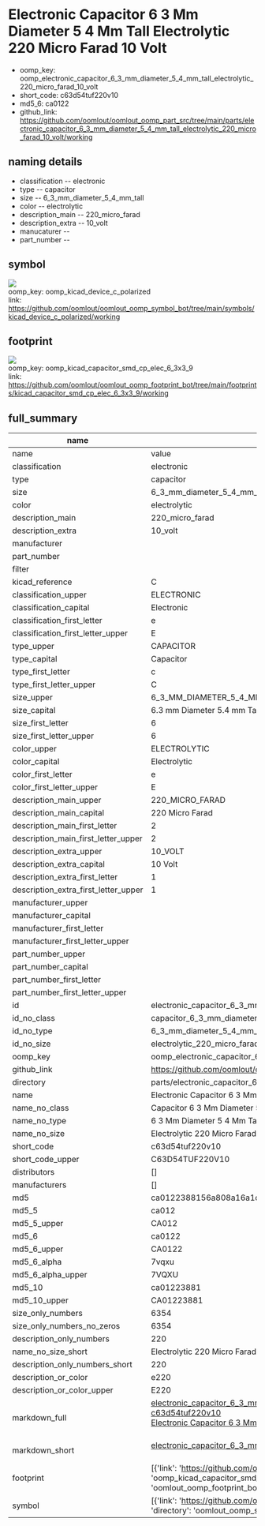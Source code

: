 # Electronic Capacitor 6 3 Mm Diameter 5 4 Mm Tall Electrolytic 220 Micro Farad 10 Volt

  
* oomp_key: oomp_electronic_capacitor_6_3_mm_diameter_5_4_mm_tall_electrolytic_220_micro_farad_10_volt 
* short_code: c63d54tuf220v10
* md5_6: ca0122  
* github_link: https://github.com/oomlout/oomlout_oomp_part_src/tree/main/parts/electronic_capacitor_6_3_mm_diameter_5_4_mm_tall_electrolytic_220_micro_farad_10_volt/working  
## naming details
* classification -- electronic
* type -- capacitor
* size -- 6_3_mm_diameter_5_4_mm_tall
* color -- electrolytic
* description_main -- 220_micro_farad
* description_extra -- 10_volt
* manucaturer -- 
* part_number -- 



## symbol

![](symbol/{index}}/working/working_600.png)  
oomp_key: oomp_kicad_device_c_polarized  
link: https://github.com/oomlout/oomlout_oomp_symbol_bot/tree/main/symbols/kicad_device_c_polarized/working  

## footprint

![](footprint/{index}/working/working_600.png)  
oomp_key: oomp_kicad_capacitor_smd_cp_elec_6_3x3_9  
link: https://github.com/oomlout/oomlout_oomp_footprint_bot/tree/main/footprints/kicad_capacitor_smd_cp_elec_6_3x3_9/working  

## full_summary
| name | value | 
| --- | --- | 
| name | value | 
| classification | electronic | 
| type | capacitor | 
| size | 6_3_mm_diameter_5_4_mm_tall | 
| color | electrolytic | 
| description_main | 220_micro_farad | 
| description_extra | 10_volt | 
| manufacturer |  | 
| part_number |  | 
| filter |  | 
| kicad_reference | C | 
| classification_upper | ELECTRONIC | 
| classification_capital | Electronic | 
| classification_first_letter | e | 
| classification_first_letter_upper | E | 
| type_upper | CAPACITOR | 
| type_capital | Capacitor | 
| type_first_letter | c | 
| type_first_letter_upper | C | 
| size_upper | 6_3_MM_DIAMETER_5_4_MM_TALL | 
| size_capital | 6.3 mm Diameter 5.4 mm Tall | 
| size_first_letter | 6 | 
| size_first_letter_upper | 6 | 
| color_upper | ELECTROLYTIC | 
| color_capital | Electrolytic | 
| color_first_letter | e | 
| color_first_letter_upper | E | 
| description_main_upper | 220_MICRO_FARAD | 
| description_main_capital | 220 Micro Farad | 
| description_main_first_letter | 2 | 
| description_main_first_letter_upper | 2 | 
| description_extra_upper | 10_VOLT | 
| description_extra_capital | 10 Volt | 
| description_extra_first_letter | 1 | 
| description_extra_first_letter_upper | 1 | 
| manufacturer_upper |  | 
| manufacturer_capital |  | 
| manufacturer_first_letter |  | 
| manufacturer_first_letter_upper |  | 
| part_number_upper |  | 
| part_number_capital |  | 
| part_number_first_letter |  | 
| part_number_first_letter_upper |  | 
| id | electronic_capacitor_6_3_mm_diameter_5_4_mm_tall_electrolytic_220_micro_farad_10_volt | 
| id_no_class | capacitor_6_3_mm_diameter_5_4_mm_tall_electrolytic_220_micro_farad_10_volt | 
| id_no_type | 6_3_mm_diameter_5_4_mm_tall_electrolytic_220_micro_farad_10_volt | 
| id_no_size | electrolytic_220_micro_farad_10_volt | 
| oomp_key | oomp_electronic_capacitor_6_3_mm_diameter_5_4_mm_tall_electrolytic_220_micro_farad_10_volt | 
| github_link | https://github.com/oomlout/oomlout_oomp_part_src/tree/main/parts/electronic_capacitor_6_3_mm_diameter_5_4_mm_tall_electrolytic_220_micro_farad_10_volt/working | 
| directory | parts/electronic_capacitor_6_3_mm_diameter_5_4_mm_tall_electrolytic_220_micro_farad_10_volt | 
| name | Electronic Capacitor 6 3 Mm Diameter 5 4 Mm Tall Electrolytic 220 Micro Farad 10 Volt | 
| name_no_class | Capacitor 6 3 Mm Diameter 5 4 Mm Tall Electrolytic 220 Micro Farad 10 Volt | 
| name_no_type | 6 3 Mm Diameter 5 4 Mm Tall Electrolytic 220 Micro Farad 10 Volt | 
| name_no_size | Electrolytic 220 Micro Farad 10 Volt | 
| short_code | c63d54tuf220v10 | 
| short_code_upper | C63D54TUF220V10 | 
| distributors | [] | 
| manufacturers | [] | 
| md5 | ca0122388156a808a16a1df64243b0c1 | 
| md5_5 | ca012 | 
| md5_5_upper | CA012 | 
| md5_6 | ca0122 | 
| md5_6_upper | CA0122 | 
| md5_6_alpha | 7vqxu | 
| md5_6_alpha_upper | 7VQXU | 
| md5_10 | ca01223881 | 
| md5_10_upper | CA01223881 | 
| size_only_numbers | 6354 | 
| size_only_numbers_no_zeros | 6354 | 
| description_only_numbers | 220 | 
| name_no_size_short | Electrolytic 220 Micro Farad 10 Volt | 
| description_only_numbers_short | 220 | 
| description_or_color | e220 | 
| description_or_color_upper | E220 | 
| markdown_full | [electronic_capacitor_6_3_mm_diameter_5_4_mm_tall_electrolytic_220_micro_farad_10_volt](https://github.com/oomlout/oomlout_oomp_part_src/tree/main/parts/electronic_capacitor_6_3_mm_diameter_5_4_mm_tall_electrolytic_220_micro_farad_10_volt/working)<br>[c63d54tuf220v10](https://github.com/oomlout/oomlout_oomp_part_src/tree/main/parts/electronic_capacitor_6_3_mm_diameter_5_4_mm_tall_electrolytic_220_micro_farad_10_volt/working)<br>[Electronic Capacitor 6 3 Mm Diameter 5 4 Mm Tall Electrolytic 220 Micro Farad 10 Volt](https://github.com/oomlout/oomlout_oomp_part_src/tree/main/parts/electronic_capacitor_6_3_mm_diameter_5_4_mm_tall_electrolytic_220_micro_farad_10_volt/working)<br><br> | 
| markdown_short | [electronic_capacitor_6_3_mm_diameter_5_4_mm_tall_electrolytic_220_micro_farad_10_volt](https://github.com/oomlout/oomlout_oomp_part_src/tree/main/parts/electronic_capacitor_6_3_mm_diameter_5_4_mm_tall_electrolytic_220_micro_farad_10_volt/working)<br><br> | 
| footprint | [{'link': 'https://github.com/oomlout/oomlout_oomp_footprint_bot/tree/main/foootprntss/kicad_capacitor_smd_cp_elec_6_3x3_9', 'oomp_key': 'oomp_kicad_capacitor_smd_cp_elec_6_3x3_9', 'directory': 'oomlout_oomp_footprint_bot/footprints/kicad_capacitor_smd_cp_elec_6_3x3_9//working/working.kicad_mod', 'index': 0}] | 
| symbol | [{'link': 'https://github.com/oomlout/oomlout_oomp_symbol_bot/tree/main/symbols/kicad_device_c_polarized', 'oomp_key': 'oomp_kicad_device_c_polarized', 'directory': 'oomlout_oomp_symbol_bot/symbols/kicad_device_c_polarized//working/working.kicad_sym', 'index': 0}] | 
